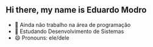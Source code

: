 ## Hi there, my name is Eduardo Modro

- 🔭 Ainda não trabalho na área de programação
- 🌱 Estudando Desenvolvimento de Sistemas
- 😄 Pronouns: ele/dele
